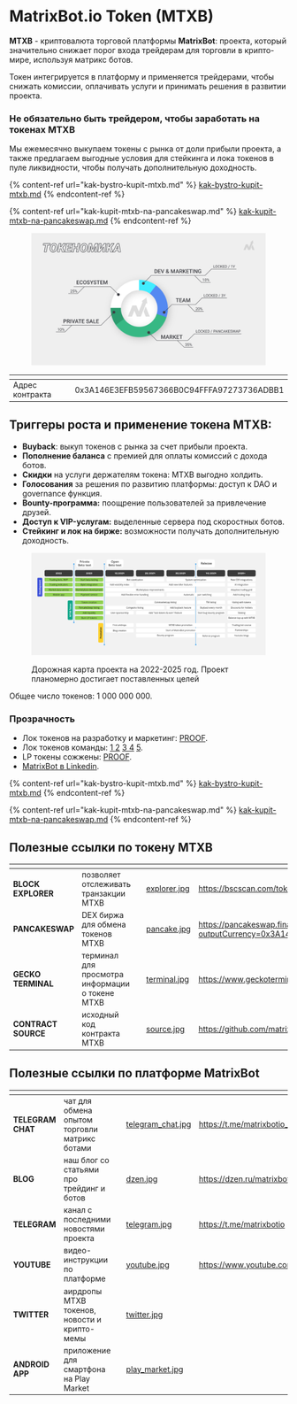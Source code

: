 # MatrixBot.io Token (MTXB)

**MTXB** - криптовалюта торговой платформы **MatrixBot**: проекта, который значительно снижает порог входа трейдерам для торговли в крипто-мире, используя матрикс ботов.

Токен интегрируется в платформу и применяется трейдерами, чтобы снижать комиссии, оплачивать услуги и принимать решения в развитии проекта.

### Не обязательно быть трейдером, чтобы заработать на токенах MTXB

Мы ежемесячно выкупаем токены с рынка от доли прибыли проекта, а также предлагаем выгодные условия для стейкинга и лока токенов в пуле ликвидности, чтобы получать дополнительную доходность.

{% content-ref url="kak-bystro-kupit-mtxb.md" %}
[kak-bystro-kupit-mtxb.md](kak-bystro-kupit-mtxb.md)
{% endcontent-ref %}

{% content-ref url="kak-kupit-mtxb-na-pancakeswap.md" %}
[kak-kupit-mtxb-na-pancakeswap.md](kak-kupit-mtxb-na-pancakeswap.md)
{% endcontent-ref %}



<figure><img src="../.gitbook/assets/page11_tokenomics.png" alt=""><figcaption></figcaption></figure>

<table data-header-hidden><thead><tr><th width="197"></th><th></th></tr></thead><tbody><tr><td>Адрес контракта</td><td>0x3A146E3EFB59567366B0C94FFFA97273736ADBB1</td></tr></tbody></table>

## Триггеры роста и применение токена MTXB:

* **Buyback**: выкуп токенов с рынка за счет прибыли проекта.
* **Пополнение баланса** с премией для оплаты комиссий с дохода ботов.
* **Скидки** на услуги держателям токена: MTXB выгодно холдить.
* **Голосования** за решения по развитию платформы: доступ к DAO и governance функция.
* **Bounty-программа:** поощрение пользователей за привлечение друзей.
* **Доступ к VIP-услугам:** выделенные сервера под скоростных ботов.
* **Стейкинг и лок на бирже:** возможности получать дополнительную доходность.

<div data-full-width="true">

<figure><img src="../.gitbook/assets/roadmap_2024.png" alt=""><figcaption><p>Дорожная карта проекта на 2022-2025 год. Проект планомерно достигает поставленных целей</p></figcaption></figure>

</div>

Общее число токенов: 1 000 000 000.

### Прозрачность

* Лок токенов на разработку и маркетинг: [PROOF](https://tokentool.bitbond.com/tokenlocker/0x361eF8f2f19E81A0c1427949475C749A0762cB03/56).
* Лок токенов команды: [1 ](https://tokentool.bitbond.com/tokenlocker/0x2E7782B266d66587b663957077FF3dB6252a25E3/56)[2](https://tokentool.bitbond.com/tokenlocker/0x9A8DBc9968b5A7c35f38B4bCa1D1a192655E5a79/56) [3 ](https://tokentool.bitbond.com/tokenlocker/0xA6aaEbD6efE69273f034e26a1a89C727841652CF/56)[4](https://tokentool.bitbond.com/tokenlocker/0x1B685E3763903E981C4d028226C76a37bc3f4365/56) [5](https://tokentool.bitbond.com/tokenlocker/0x784573BC8a149AD4c65D4c32c21d029b5c943327/56).
* LP токены сожжены: [PROOF](https://bscscan.com/tx/0x0839d96c702b13cc7073b70944d94f134b41c58ad8099d6f71adc9ed919ebe06).
* [MatrixBot в Linkedin](https://www.linkedin.com/company/matrixbot).

{% content-ref url="kak-bystro-kupit-mtxb.md" %}
[kak-bystro-kupit-mtxb.md](kak-bystro-kupit-mtxb.md)
{% endcontent-ref %}

{% content-ref url="kak-kupit-mtxb-na-pancakeswap.md" %}
[kak-kupit-mtxb-na-pancakeswap.md](kak-kupit-mtxb-na-pancakeswap.md)
{% endcontent-ref %}

## Полезные ссылки по токену MTXB

<table data-card-size="large" data-view="cards"><thead><tr><th></th><th></th><th></th><th data-hidden data-card-cover data-type="files"></th><th data-hidden data-card-target data-type="content-ref"></th></tr></thead><tbody><tr><td><strong>BLOCK EXPLORER</strong></td><td>позволяет отслеживать транзакции MTXB</td><td></td><td><a href="../.gitbook/assets/explorer.jpg">explorer.jpg</a></td><td><a href="https://bscscan.com/token/0X3A146E3EFB59567366B0C94FFFA97273736ADBB1">https://bscscan.com/token/0X3A146E3EFB59567366B0C94FFFA97273736ADBB1</a></td></tr><tr><td><strong>PANCAKESWAP</strong></td><td>DEX биржа для обмена токенов MTXB</td><td></td><td><a href="../.gitbook/assets/pancake.jpg">pancake.jpg</a></td><td><a href="https://pancakeswap.finance/swap?outputCurrency=0x3A146E3EFB59567366B0C94FFFA97273736ADBB1">https://pancakeswap.finance/swap?outputCurrency=0x3A146E3EFB59567366B0C94FFFA97273736ADBB1</a></td></tr><tr><td><strong>GECKO TERMINAL</strong></td><td>терминал для просмотра информации о токене MTXB</td><td></td><td><a href="../.gitbook/assets/terminal.jpg">terminal.jpg</a></td><td><a href="https://www.geckoterminal.com/bsc/pools/0x3bb3577870cd26cca0e663a9435b393c224b3037">https://www.geckoterminal.com/bsc/pools/0x3bb3577870cd26cca0e663a9435b393c224b3037</a></td></tr><tr><td><strong>CONTRACT SOURCE</strong></td><td>исходный код контракта MTXB</td><td></td><td><a href="../.gitbook/assets/source.jpg">source.jpg</a></td><td><a href="https://github.com/matrixbotio/token">https://github.com/matrixbotio/token</a></td></tr></tbody></table>

## Полезные ссылки по платформе MatrixBot

<table data-view="cards"><thead><tr><th></th><th></th><th></th><th data-hidden data-card-cover data-type="files"></th><th data-hidden data-card-target data-type="content-ref"></th></tr></thead><tbody><tr><td><strong>TELEGRAM CHAT</strong></td><td>чат для обмена опытом торговли матрикс ботами</td><td></td><td><a href="../.gitbook/assets/telegram_chat.jpg">telegram_chat.jpg</a></td><td><a href="https://t.me/matrixbotio_ru_chat">https://t.me/matrixbotio_ru_chat</a></td></tr><tr><td><strong>BLOG</strong></td><td>наш блог со статьями про трейдинг и ботов</td><td></td><td><a href="../.gitbook/assets/dzen.jpg">dzen.jpg</a></td><td><a href="https://dzen.ru/matrixbot">https://dzen.ru/matrixbot</a></td></tr><tr><td><strong>TELEGRAM</strong></td><td>канал с последними новостями проекта</td><td></td><td><a href="../.gitbook/assets/telegram.jpg">telegram.jpg</a></td><td><a href="https://t.me/matrixbotio">https://t.me/matrixbotio</a></td></tr><tr><td><strong>YOUTUBE</strong></td><td>видео-инструкции по платформе</td><td></td><td><a href="../.gitbook/assets/youtube.jpg">youtube.jpg</a></td><td><a href="https://www.youtube.com/@matrixbotio">https://www.youtube.com/@matrixbotio</a></td></tr><tr><td><strong>TWITTER</strong></td><td>аирдропы MTXB токенов, новости и крипто-мемы</td><td></td><td><a href="../.gitbook/assets/twitter.jpg">twitter.jpg</a></td><td></td></tr><tr><td><strong>ANDROID APP</strong></td><td>приложение для смартфона на Play Market</td><td></td><td><a href="../.gitbook/assets/play_market.jpg">play_market.jpg</a></td><td></td></tr></tbody></table>
